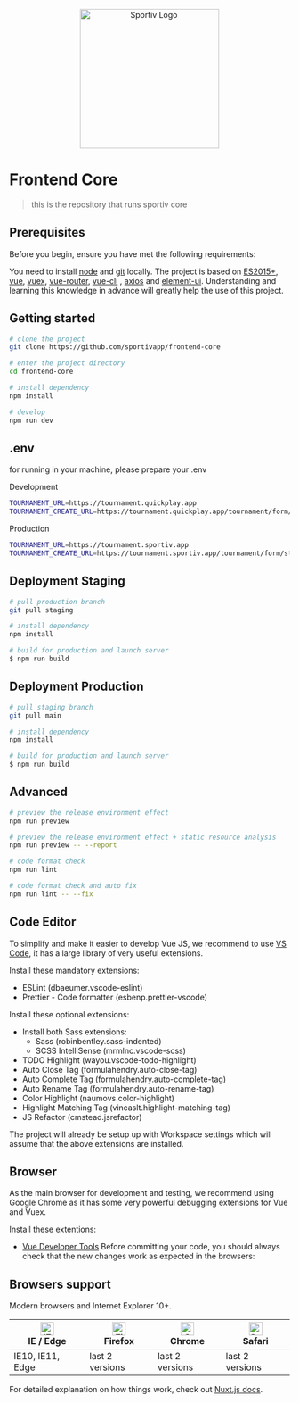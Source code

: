 <p align="center">
    <img src="https://i.imgur.com/j8iwglW.png" alt="Sportiv Logo" width="250px"/>
</p>

# Frontend Core
> this is the repository that runs sportiv core

## Prerequisites

Before you begin, ensure you have met the following requirements:

You need to install [node](https://nodejs.org/) and [git](https://git-scm.com/) locally. The project is based on [ES2015+](https://es6.ruanyifeng.com/), [vue](https://cn.vuejs.org/index.html), [vuex](https://vuex.vuejs.org/zh-cn/), [vue-router](https://router.vuejs.org/zh-cn/), [vue-cli](https://github.com/vuejs/vue-cli) , [axios](https://github.com/axios/axios) and [element-ui](https://github.com/ElemeFE/element). Understanding and learning this knowledge in advance will greatly help the use of this project.

## Getting started
```bash
# clone the project
git clone https://github.com/sportivapp/frontend-core

# enter the project directory
cd frontend-core

# install dependency
npm install

# develop
npm run dev
```

## .env

for running in your machine, please prepare your .env

Development
```bash
TOURNAMENT_URL=https://tournament.quickplay.app
TOURNAMENT_CREATE_URL=https://tournament.quickplay.app/tournament/form/step-1
```
Production
```bash
TOURNAMENT_URL=https://tournament.sportiv.app
TOURNAMENT_CREATE_URL=https://tournament.sportiv.app/tournament/form/step-1
```

## Deployment Staging

```bash
# pull production branch
git pull staging

# install dependency
npm install

# build for production and launch server
$ npm run build

```

## Deployment Production

```bash
# pull staging branch
git pull main

# install dependency
npm install

# build for production and launch server
$ npm run build
```

## Advanced

```bash
# preview the release environment effect
npm run preview

# preview the release environment effect + static resource analysis
npm run preview -- --report

# code format check
npm run lint

# code format check and auto fix
npm run lint -- --fix
```

## Code Editor

To simplify and make it easier to develop Vue JS, we recommend to use [VS Code](https://code.visualstudio.com/), it has a large library of very useful extensions.

Install these mandatory extensions:

- ESLint (dbaeumer.vscode-eslint)
- Prettier - Code formatter (esbenp.prettier-vscode)

Install these optional extensions:
- Install both Sass extensions:
  - Sass (robinbentley.sass-indented)
  - SCSS IntelliSense (mrmlnc.vscode-scss)
- TODO Highlight (wayou.vscode-todo-highlight)
- Auto Close Tag (formulahendry.auto-close-tag)
- Auto Complete Tag (formulahendry.auto-complete-tag)
- Auto Rename Tag (formulahendry.auto-rename-tag)
- Color Highlight (naumovs.color-highlight)
- Highlight Matching Tag (vincaslt.highlight-matching-tag)
- JS Refactor (cmstead.jsrefactor)

The project will already be setup up with Workspace settings which will assume that the above extensions are installed.

## Browser

As the main browser for development and testing, we recommend using Google Chrome as it has some very powerful debugging extensions for Vue and Vuex.

Install these extentions:

- [Vue Developer Tools](https://chrome.google.com/webstore/detail/vuejs-devtools/nhdogjmejiglipccpnnnanhbledajbpd)
Before committing your code, you should always check that the new changes work as expected in the browsers:

## Browsers support
Modern browsers and Internet Explorer 10+.

| [<img src="https://raw.githubusercontent.com/alrra/browser-logos/master/src/edge/edge_48x48.png" alt="IE / Edge" width="24px" height="24px" />](https://godban.github.io/browsers-support-badges/)</br>IE / Edge | [<img src="https://raw.githubusercontent.com/alrra/browser-logos/master/src/firefox/firefox_48x48.png" alt="Firefox" width="24px" height="24px" />](https://godban.github.io/browsers-support-badges/)</br>Firefox | [<img src="https://raw.githubusercontent.com/alrra/browser-logos/master/src/chrome/chrome_48x48.png" alt="Chrome" width="24px" height="24px" />](https://godban.github.io/browsers-support-badges/)</br>Chrome | [<img src="https://raw.githubusercontent.com/alrra/browser-logos/master/src/safari/safari_48x48.png" alt="Safari" width="24px" height="24px" />](https://godban.github.io/browsers-support-badges/)</br>Safari |
| --------- | --------- | --------- | --------- |
| IE10, IE11, Edge | last 2 versions | last 2 versions | last 2 versions |

For detailed explanation on how things work, check out [Nuxt.js docs](https://nuxtjs.org).
